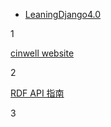 - [LeaningDjango4.0](src/myknowledge/Django/LeaningDjango4.0.md)

1

[cinwell website](https://cinwell.com ':include :type=iframe width=100% height=400px')

2

[RDF API 指南](http://drf.jiuyou.info ':include :type=iframe width=800px height=600px')

3